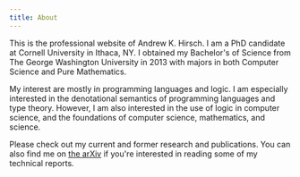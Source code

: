 ```yaml
---
title: About
---
```


This is the professional website of Andrew K. Hirsch.
I am a PhD candidate at Cornell University in Ithaca, NY.
I obtained my Bachelor's of Science from The George Washington University in 2013 with majors in both Computer Science and Pure Mathematics.

My interest are mostly in programming languages and logic. 
I am especially interested in the denotational semantics of programming languages and type theory.
However, I am also interested in the use of logic in computer science, and the foundations of computer science, mathematics, and science.

Please check out my current and former research and publications.
You can also find me on 
<a href="https://arxiv.org/find/cs/1/au:+Hirsch_A/0/1/0/all/0/1">the arXiv</a>
if you're interested in reading some of my technical reports.
